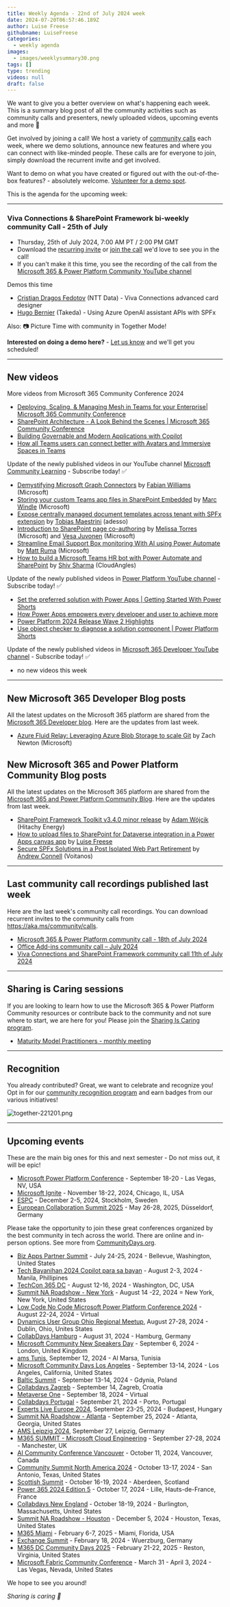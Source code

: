 ```yaml
---
title: Weekly Agenda - 22nd of July 2024 week
date: 2024-07-20T06:57:46.189Z
author: Luise Freese
githubname: LuiseFreese
categories:
  - weekly agenda
images:
  - images/weeklysummary30.png
tags: []
type: trending
videos: null
draft: false
---
```


We want to give you a better overview on what's happening each week. This is a summary blog post of all the community activities such as community calls and presenters, newly uploaded videos, upcoming events and more 🚀 

Get involved by joining a call! We host a variety of [community calls](https://aka.ms/community/calls) each week, where we demo solutions, announce new features and where you can connect with like-minded people. These calls are for everyone to join, simply download the recurrent invite and get involved. 

Want to demo on what you have created or figured out with the out-of-the-box features? - absolutely welcome. [Volunteer for a demo spot](https://aka.ms/community/request/demo).

This is the agenda for the upcoming week:

---

### Viva Connections & SharePoint Framework bi-weekly community Call - 25th of July

* Thursday, 25th of July 2024, 7:00 AM PT / 2:00 PM GMT
* Download the [recurring invite](https://aka.ms/spdev-spfx-call) or [join the call](https://aka.ms/spdev-spfx-call-join) we'd love to see you in the call!
* If you can't make it this time, you see the recording of the call from the [Microsoft 365 & Power Platform Community YouTube channel](https://www.youtube.com/watch?v=gAqUr9wa2_0&list=PLR9nK3mnD-OURfm5Ypu-wK52cxBv_gXCA)

Demos this time

* [Cristian Dragos Fedotov](https://www.linkedin.com/in/cristianfedotov/) (NTT Data) - Viva Connections advanced card designer
* [Hugo Bernier](https://www.linkedin.com/in/bernierh/) (Takeda) - Using Azure OpenAI assistant APIs with SPFx

Also: 📷 Picture Time with community in Together Mode!

**Interested on doing a demo here?** - [Let us know](https://aka.ms/community/request/demo) and we'll get you scheduled!


---

## New videos 


More videos from Microsoft 365 Community Conference 2024

* [Deploying, Scaling, & Managing Mesh in Teams for your Enterprise| Microsoft 365 Community Conference](https://www.youtube.com/watch?v=3Fht-0dUoPs)
* [SharePoint Architecture - A Look Behind the Scenes | Microsoft 365 Community Conference](https://www.youtube.com/watch?v=FkMaJJT9GcU)
* [Building Governable and Modern Applications with Copilot](https://www.youtube.com/watch?v=GzKjObCdk4w)
* [How all Teams users can connect better with Avatars and Immersive Spaces in Teams](https://www.youtube.com/watch?v=CyP7og6FO04)



Update of the newly published videos in our YouTube channel [Microsoft Community Learning](https://www.youtube.com/channel/UC_mKdhw-V6CeCM7gTo_Iy7w) - Subscribe today! ✅

* [Demystifying Microsoft Graph Connectors](https://www.youtube.com/watch?v=x66CcRwgVus) by [Fabian Williams](https://www.linkedin.com/in/fabiangwilliams/) (Microsoft)
* [Storing your custom Teams app files in SharePoint Embedded](https://www.youtube.com/watch?v=us5Pvj4iP3Y) by [Marc Windle](https://www.linkedin.com/in/marc-windle-908b3055) (Microsoft)
* [Expose centrally managed document templates across tenant with SPFx extension](https://www.youtube.com/watch?v=vkWaGCejirk) by [Tobias Maestrini](https://www.linkedin.com/in/tobiasmaestrini/) (adesso)
* [Introduction to SharePoint page co-authoring](https://www.youtube.com/watch?v=OH4aiKfeJUo) by [Melissa Torres](https://www.linkedin.com/in/melissa-torres-177b0814) (Microsoft) and [Vesa Juvonen](https://www.linkedin.com/in/vesajuvonen) (Microsoft)
* [Streamline Email Support Box monitoring With AI using Power Automate](https://www.youtube.com/watch?v=HsHOMJP-YoI) by [Matt Ruma](https://www.linkedin.com/in/mattruma/) (Microsoft)
* [How to build a Microsoft Teams HR bot with Power Automate and SharePoint](https://www.youtube.com/watch?v=H9hZer2rcQw) by [Shiv Sharma](https://www.linkedin.com/in/shiv-sharma%e2%9c%85-b07050162) (CloudAngles)


Update of the newly published videos in [Power Platform YouTube channel](https://www.youtube.com/@mspowerplatform) - Subscribe today! ✅

* [Set the preferred solution with Power Apps | Getting Started With Power Shorts](https://www.youtube.com/watch?v=WohjakB8OdE)
* [How Power Apps empowers every developer and user to achieve more](https://www.youtube.com/watch?v=JljagTqxkOk)
* [Power Platform 2024 Release Wave 2 Highlights](https://www.youtube.com/watch?v=fo3mSmPpz7s)
* [Use object checker to diagnose a solution component | Power Platform Shorts](https://www.youtube.com/watch?v=h_OwFRgj1U8)


Update of the newly published videos in [Microsoft 365 Developer YouTube channel](https://www.youtube.com/@Microsoft365Developer) - Subscribe today! ✅

* no new videos this week

---

## New Microsoft 365 Developer Blog posts

All the latest updates on the Microsoft 365 platform are shared from the [Microsoft 365 Developer blog](https://devblogs.microsoft.com/microsoft365dev/). Here are the updates from last week.

* [Azure Fluid Relay: Leveraging Azure Blob Storage to scale Git](https://devblogs.microsoft.com/microsoft365dev/azure-fluid-relay-leveraging-azure-blob-storage-to-scale-git/) by Zach Newton (Microsoft)


## New Microsoft 365 and Power Platform Community Blog posts

All the latest updates on the Microsoft 365 platform are shared from the [Microsoft 365 and Power Platform Community Blog](https://pnp.github.io/blog/). Here are the updates from last week.

* [SharePoint Framework Toolkit v3.4.0 minor release](https://pnp.github.io/blog/post/spfx-toolkit-vscode-v-3-4-release/) by [Adam Wójcik](https://www.linkedin.com/in/adam-w%C3%B3jcik-9b7777a6/) (Hitachy Energy)
* [How to upload files to SharePoint for Dataverse integration in a Power Apps canvas app](https://pnp.github.io/blog/post/how-to-upload-files-to-sharepoint-for-dataverse-integration-in-a-power-apps-canvas-app/) by [Luise Freese](https://www.linkedin.com/in/luisefreese/)
* [Secure SPFx Solutions in a Post Isolated Web Part Retirement](https://pnp.github.io/blog/post/secure-spfx-solutions-post-domain-isolated-webpart-retirement/) by [Andrew Connell](https://linkedin.com/in/andrewconnell) (Voitanos)


---

## Last community call recordings published last week

Here are the last week's community call recordings. You can download recurrent invites to the community calls from https://aka.ms/community/calls.

* [Microsoft 365 & Power Platform community call - 18th of July 2024](https://www.youtube.com/watch?v=Mx1y-yShzTk)
* [Office Add-ins community call – July 2024](https://www.youtube.com/watch?v=h4p8rbZOIms)
* [Viva Connections and SharePoint Framework community call 11th of July 2024](https://www.youtube.com/watch?v=yv7RYrJRGyA)

---

## Sharing is Caring sessions

If you are looking to learn how to use the Microsoft 365 & Power Platform Community resources or contribute back to the community and not sure where to start, we are here for you! Please join the [Sharing Is Caring program](https://pnp.github.io/sharing-is-caring/).

* [Maturity Model Practitioners - monthly meeting](https://aka.ms/mm4m365/invite)

---

## Recognition

You already contributed? Great, we want to celebrate and recognize you! Opt in for our [community recognition program](https://pnp.github.io/recognitionprogram/) and earn badges from our various initiatives! 

![together-221201.png](images/community-recognization-program.png)

---

## Upcoming events

These are the main big ones for this and next semester - Do not miss out, it will be epic!

* [Microsoft Power Platform Conference](https://powerplatformconf.com/#!/) - September 18-20 - Las Vegas, NV, USA
* [Microsoft Ignite](https://ignite.microsoft.com/en-US/home) - November 18-22, 2024, Chicago, IL, USA
* [ESPC](https://www.sharepointeurope.com/) - December 2-5, 2024, Stockholm, Sweden
* [European Collaboration Summit 2025](https://collabsummit.eu/) - May 26-28, 2025, Düsseldorf, Germany

Please take the opportunity to join these great conferences organized by the best community in tech across the world. There are online and in-person options. See more from [CommunityDays.org](https://www.communitydays.org/).

* [Biz Apps Partner Summit](https://www.communitydays.org/event/2024-07-24/biz-apps-partner-summit) - July 24-25, 2024 - Bellevue, Washington, United States
* [Tech Bayanihan 2024 Copilot para sa bayan](https://www.communitydays.org/event/2024-08-02/techbayanihan-2024-copilot-para-sa-bayan) - August 2-3, 2024 - Manila, Phillipines
* [TechCon 365 DC](https://www.communitydays.org/event/2024-08-12/techcon365-dc) - August 12-16, 2024 - Washington, DC, USA
* [Summit NA Roadshow - New York](https://www.communitydays.org/event/2024-08-14/summit-na-roadshow-new-york) - August 14 -22, 2024 = New York, New York, United States
* [Low Code No Code Microsoft Power Platform Conference 2024](https://www.communitydays.org/event/2024-08-22/low-code-no-code-microsoft-power-platform-conference-2024) - August 22-24, 2024 - Virtual
* [Dynamics User Group Ohio Regional Meetup](https://www.communitydays.org/event/2024-08-27/dynamics-user-group-ohio-regional-meetup-2024), August 27-28, 2024 - Dublin, Ohio, Unites States
* [CollabDays Hamburg](https://www.communitydays.org/event/2024-08-31/collabdays-hamburg-2024) - August 31, 2024 - Hamburg, Germany
* [Microsoft Community New Speakers Day](https://www.communitydays.org/event/2024-09-06/microsoft-community-new-speakers-day) - September 6, 2024 - London, United Kingdom
* [ams Tunis](https://www.communitydays.org/event/2024-09-12/ams-tunis), September 12, 2024 - Al Marsa, Tunisia
* [Microsoft Community Days Los Angeles](https://www.communitydays.org/event/2024-09-13/microsoft-community-days-los-angeles-2024) - September 13-14, 2024 - Los Angeles, California, United States
* [Baltic Summit](https://www.communitydays.org/event/2024-09-13/baltic-summit-2024) - September 13-14, 2024 - Gdynia, Poland
* [Collabdays Zagreb](https://www.communitydays.org/event/2024-09-14/collabdays-2024-zagreb) - September 14, Zagreb, Croatia
* [Metaverse One](https://www.communitydays.org/event/2024-09-18/metaverse-one-2024) - September 18, 2024 - Virtual
* [Collabdays Portugal](https://www.communitydays.org/event/2024-09-21/collabdays-portugal) - September 21, 2024 - Porto, Portugal
* [Experts Live Europe 2024](https://www.communitydays.org/event/2024-09-23/experts-live-europe-2024), September 23-25, 2024 - Budapest, Hungary
* [Summit NA Roadshow - Atlanta](https://www.communitydays.org/event/2024-09-25/summit-na-roadshow-atlanta) - September 25, 2024 - Atlanta, Georgia, United States
* [AMS Leipzig 2024](https://www.communitydays.org/event/2024-09-27/ams-leipzig-2024), September 27, Leipzig, Germany
* [M365 SUMMIT - Microsoft Cloud Engineering](https://www.communitydays.org/event/2024-09-27/m365-summit-microsoft-cloud-engineering) - September 27-28, 2024 - Manchester, UK
* [AI Community Conference Vancouver](https://www.communitydays.org/event/2024-10-11/ai-community-conference-vancouver-2024) - October 11, 2024, Vancouver, Canada
* [Community Summit North America 2024](https://www.communitydays.org/event/2024-10-13/community-summit-north-america-2024) - October 13-17, 2024 - San Antonio, Texas, United States
* [Scottish Summit](https://www.communitydays.org/event/2024-10-16/scottish-summit-2024) - October 16-19, 2024 - Aberdeen, Scotland
* [Power 365 2024 Edition 5](https://www.communitydays.org/event/2024-10-17/power-365-2024-edition-5) - October 17, 2024 - Lille, Hauts-de-France, France
* [Collabdays New England](https://www.communitydays.org/event/2024-10-18/collabdays-new-england) - October 18-19, 2024 - Burlington, Massachusetts, United States
* [Summit NA Roadshow - Houston](https://www.communitydays.org/event/2024-12-05/summit-na-roadshow-houston) - December 5, 2024 - Houston, Texas, United States
* [M365 Miami](https://www.communitydays.org/event/2025-02-06/m365-miami) - February 6-7, 2025 - Miami, Florida, USA
* [Exchange Summit](https://www.communitydays.org/event/2025-02-18/exchange-summit-2025) - February 18, 2024 - Wuerzburg, Germany
* [M365 DC Community Days 2025](https://www.communitydays.org/event/2025-02-21/m365-dc-community-days-2025) - February 21-22, 2025 - Reston, Virginia, United States
* [Microsoft Fabric Community Conference](https://www.communitydays.org/event/2025-03-31/microsoft-fabric-community-conference) - March 31 - April 3, 2024 - Las Vegas, Nevada, United States

We hope to see you around!

_Sharing is caring 🧡_
